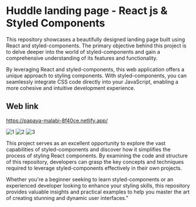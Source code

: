 # Huddle landing page - React js & Styled Components 


This repository showcases a beautifully designed landing page built using React and styled-components. The primary objective behind this project is to delve deeper into the world of styled-components and gain a comprehensive understanding of its features and functionality.

By leveraging React and styled-components, this web application offers a unique approach to styling components. With styled-components, you can seamlessly integrate CSS code directly into your JavaScript, enabling a more cohesive and intuitive development experience.



## Web link
https://papaya-malabi-8f40ce.netlify.app/


![1](https://github.com/alberthoxha/huddle-app/assets/123065766/57538474-1669-4829-90d5-1e0d7dce1e86)
![2](https://github.com/alberthoxha/huddle-app/assets/123065766/72fbdfbe-007c-43cb-85a6-c53ee6f5296f)
![3](https://github.com/alberthoxha/huddle-app/assets/123065766/2de668c7-ff2f-4ef3-8bbe-cdd89b9ebf19)

This project serves as an excellent opportunity to explore the vast capabilities of styled-components and discover how it simplifies the process of styling React components. By examining the code and structure of this repository, developers can grasp the key concepts and techniques required to leverage styled-components effectively in their own projects.

Whether you're a beginner seeking to learn styled-components or an experienced developer looking to enhance your styling skills, this repository provides valuable insights and practical examples to help you master the art of creating stunning and dynamic user interfaces."




